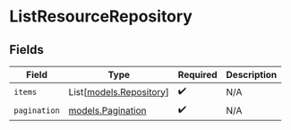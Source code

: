 # ListResourceRepository


## Fields

| Field                                              | Type                                               | Required                                           | Description                                        |
| -------------------------------------------------- | -------------------------------------------------- | -------------------------------------------------- | -------------------------------------------------- |
| `items`                                            | List[[models.Repository](../models/repository.md)] | :heavy_check_mark:                                 | N/A                                                |
| `pagination`                                       | [models.Pagination](../models/pagination.md)       | :heavy_check_mark:                                 | N/A                                                |